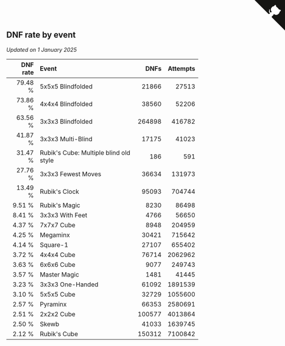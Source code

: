 ## DNF rate by event

*Updated on  1 January 2025*

| DNF rate | Event | DNFs | Attempts |
| ---: | :--- | ---: | ---: |
| 79.48 % | 5x5x5 Blindfolded | 21866 | 27513 |
| 73.86 % | 4x4x4 Blindfolded | 38560 | 52206 |
| 63.56 % | 3x3x3 Blindfolded | 264898 | 416782 |
| 41.87 % | 3x3x3 Multi-Blind | 17175 | 41023 |
| 31.47 % | Rubik's Cube: Multiple blind old style | 186 | 591 |
| 27.76 % | 3x3x3 Fewest Moves | 36634 | 131973 |
| 13.49 % | Rubik's Clock | 95093 | 704744 |
| 9.51 % | Rubik's Magic | 8230 | 86498 |
| 8.41 % | 3x3x3 With Feet | 4766 | 56650 |
| 4.37 % | 7x7x7 Cube | 8948 | 204959 |
| 4.25 % | Megaminx | 30421 | 715642 |
| 4.14 % | Square-1 | 27107 | 655402 |
| 3.72 % | 4x4x4 Cube | 76714 | 2062962 |
| 3.63 % | 6x6x6 Cube | 9077 | 249743 |
| 3.57 % | Master Magic | 1481 | 41445 |
| 3.23 % | 3x3x3 One-Handed | 61092 | 1891539 |
| 3.10 % | 5x5x5 Cube | 32729 | 1055600 |
| 2.57 % | Pyraminx | 66353 | 2580691 |
| 2.51 % | 2x2x2 Cube | 100577 | 4013864 |
| 2.50 % | Skewb | 41033 | 1639745 |
| 2.12 % | Rubik's Cube | 150312 | 7100842 |


<a href="https://github.com/jonatanklosko/wca_statistics" class="github-corner" aria-label="View source on Github"><svg width="80" height="80" viewBox="0 0 250 250" style="fill:#151513; color:#fff; position: absolute; top: 0; border: 0; right: 0;" aria-hidden="true"><path d="M0,0 L115,115 L130,115 L142,142 L250,250 L250,0 Z"></path><path d="M128.3,109.0 C113.8,99.7 119.0,89.6 119.0,89.6 C122.0,82.7 120.5,78.6 120.5,78.6 C119.2,72.0 123.4,76.3 123.4,76.3 C127.3,80.9 125.5,87.3 125.5,87.3 C122.9,97.6 130.6,101.9 134.4,103.2" fill="currentColor" style="transform-origin: 130px 106px;" class="octo-arm"></path><path d="M115.0,115.0 C114.9,115.1 118.7,116.5 119.8,115.4 L133.7,101.6 C136.9,99.2 139.9,98.4 142.2,98.6 C133.8,88.0 127.5,74.4 143.8,58.0 C148.5,53.4 154.0,51.2 159.7,51.0 C160.3,49.4 163.2,43.6 171.4,40.1 C171.4,40.1 176.1,42.5 178.8,56.2 C183.1,58.6 187.2,61.8 190.9,65.4 C194.5,69.0 197.7,73.2 200.1,77.6 C213.8,80.2 216.3,84.9 216.3,84.9 C212.7,93.1 206.9,96.0 205.4,96.6 C205.1,102.4 203.0,107.8 198.3,112.5 C181.9,128.9 168.3,122.5 157.7,114.1 C157.9,116.9 156.7,120.9 152.7,124.9 L141.0,136.5 C139.8,137.7 141.6,141.9 141.8,141.8 Z" fill="currentColor" class="octo-body"></path></svg></a><style>.github-corner:hover .octo-arm{animation:octocat-wave 560ms ease-in-out}@keyframes octocat-wave{0%,100%{transform:rotate(0)}20%,60%{transform:rotate(-25deg)}40%,80%{transform:rotate(10deg)}}@media (max-width:500px){.github-corner:hover .octo-arm{animation:none}.github-corner .octo-arm{animation:octocat-wave 560ms ease-in-out}}</style>
